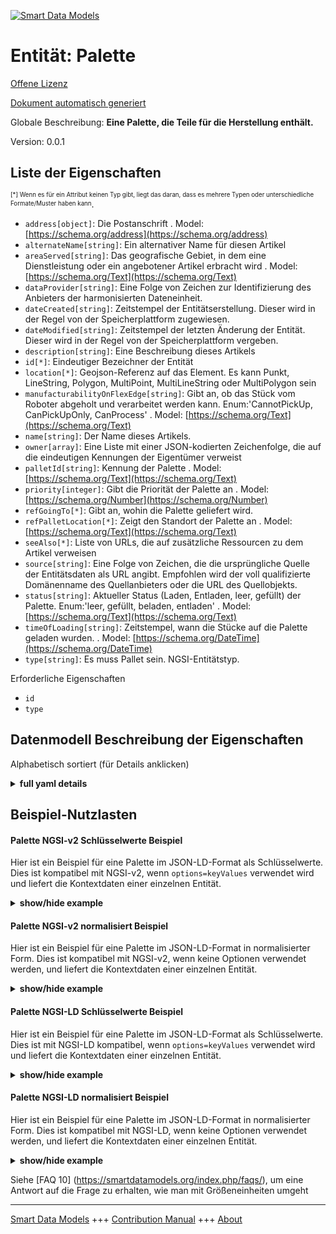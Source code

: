 <!-- 10-Header -->  
[![Smart Data Models](https://smartdatamodels.org/wp-content/uploads/2022/01/SmartDataModels_logo.png "Logo")](https://smartdatamodels.org)  
Entität: Palette  
================<!-- /10-Header -->  
<!-- 15-License -->  
[Offene Lizenz](https://github.com/smart-data-models//dataModel.RoboticIndustrialActivities/blob/master/Pallet/LICENSE.md)  
[Dokument automatisch generiert](https://docs.google.com/presentation/d/e/2PACX-1vTs-Ng5dIAwkg91oTTUdt8ua7woBXhPnwavZ0FxgR8BsAI_Ek3C5q97Nd94HS8KhP-r_quD4H0fgyt3/pub?start=false&loop=false&delayms=3000#slide=id.gb715ace035_0_60)  
<!-- /15-License -->  
<!-- 20-Description -->  
Globale Beschreibung: **Eine Palette, die Teile für die Herstellung enthält.**  
Version: 0.0.1  
<!-- /20-Description -->  
<!-- 30-PropertiesList -->  

## Liste der Eigenschaften  

<sup><sub>[*] Wenn es für ein Attribut keinen Typ gibt, liegt das daran, dass es mehrere Typen oder unterschiedliche Formate/Muster haben kann</sub></sup>.  
- `address[object]`: Die Postanschrift  . Model: [https://schema.org/address](https://schema.org/address)- `alternateName[string]`: Ein alternativer Name für diesen Artikel  - `areaServed[string]`: Das geografische Gebiet, in dem eine Dienstleistung oder ein angebotener Artikel erbracht wird  . Model: [https://schema.org/Text](https://schema.org/Text)- `dataProvider[string]`: Eine Folge von Zeichen zur Identifizierung des Anbieters der harmonisierten Dateneinheit.  - `dateCreated[string]`: Zeitstempel der Entitätserstellung. Dieser wird in der Regel von der Speicherplattform zugewiesen.  - `dateModified[string]`: Zeitstempel der letzten Änderung der Entität. Dieser wird in der Regel von der Speicherplattform vergeben.  - `description[string]`: Eine Beschreibung dieses Artikels  - `id[*]`: Eindeutiger Bezeichner der Entität  - `location[*]`: Geojson-Referenz auf das Element. Es kann Punkt, LineString, Polygon, MultiPoint, MultiLineString oder MultiPolygon sein  - `manufacturabilityOnFlexEdge[string]`: Gibt an, ob das Stück vom Roboter abgeholt und verarbeitet werden kann. Enum:'CannotPickUp, CanPickUpOnly, CanProcess'  . Model: [https://schema.org/Text](https://schema.org/Text)- `name[string]`: Der Name dieses Artikels.  - `owner[array]`: Eine Liste mit einer JSON-kodierten Zeichenfolge, die auf die eindeutigen Kennungen der Eigentümer verweist  - `palletId[string]`: Kennung der Palette  . Model: [https://schema.org/Text](https://schema.org/Text)- `priority[integer]`: Gibt die Priorität der Palette an  . Model: [https://schema.org/Number](https://schema.org/Number)- `refGoingTo[*]`: Gibt an, wohin die Palette geliefert wird.  - `refPalletLocation[*]`: Zeigt den Standort der Palette an  . Model: [https://schema.org/Text](https://schema.org/Text)- `seeAlso[*]`: Liste von URLs, die auf zusätzliche Ressourcen zu dem Artikel verweisen  - `source[string]`: Eine Folge von Zeichen, die die ursprüngliche Quelle der Entitätsdaten als URL angibt. Empfohlen wird der voll qualifizierte Domänenname des Quellanbieters oder die URL des Quellobjekts.  - `status[string]`: Aktueller Status (Laden, Entladen, leer, gefüllt) der Palette. Enum:'leer, gefüllt, beladen, entladen'  . Model: [https://schema.org/Text](https://schema.org/Text)- `timeOfLoading[string]`: Zeitstempel, wann die Stücke auf die Palette geladen wurden.  . Model: [https://schema.org/DateTime](https://schema.org/DateTime)- `type[string]`: Es muss Pallet sein. NGSI-Entitätstyp.  <!-- /30-PropertiesList -->  
<!-- 35-RequiredProperties -->  
Erforderliche Eigenschaften  
- `id`  - `type`  <!-- /35-RequiredProperties -->  
<!-- 40-RequiredProperties -->  
<!-- /40-RequiredProperties -->  
<!-- 50-DataModelHeader -->  
## Datenmodell Beschreibung der Eigenschaften  
Alphabetisch sortiert (für Details anklicken)  
<!-- /50-DataModelHeader -->  
<!-- 60-ModelYaml -->  
<details><summary><strong>full yaml details</strong></summary>    
```yaml  
Pallet:    
  description: 'A pallet containing pieces for manufacturing.'    
  properties:    
    address:    
      description: 'The mailing address'    
      properties:    
        addressCountry:    
          description: 'Property. The country. For example, Spain. Model:''https://schema.org/addressCountry'''    
          type: string    
        addressLocality:    
          description: 'Property. The locality in which the street address is, and which is in the region. Model:''https://schema.org/addressLocality'''    
          type: string    
        addressRegion:    
          description: 'Property. The region in which the locality is, and which is in the country. Model:''https://schema.org/addressRegion'''    
          type: string    
        postOfficeBoxNumber:    
          description: 'Property. The post office box number for PO box addresses. For example, 03578. Model:''https://schema.org/postOfficeBoxNumber'''    
          type: string    
        postalCode:    
          description: 'Property. The postal code. For example, 24004. Model:''https://schema.org/https://schema.org/postalCode'''    
          type: string    
        streetAddress:    
          description: 'Property. The street address. Model:''https://schema.org/streetAddress'''    
          type: string    
      type: object    
      x-ngsi:    
        model: https://schema.org/address    
        type: Property    
    alternateName:    
      description: 'An alternative name for this item'    
      type: string    
      x-ngsi:    
        type: Property    
    areaServed:    
      description: 'The geographic area where a service or offered item is provided'    
      type: string    
      x-ngsi:    
        model: https://schema.org/Text    
        type: Property    
    dataProvider:    
      description: 'A sequence of characters identifying the provider of the harmonised data entity.'    
      type: string    
      x-ngsi:    
        type: Property    
    dateCreated:    
      description: 'Entity creation timestamp. This will usually be allocated by the storage platform.'    
      format: date-time    
      type: string    
      x-ngsi:    
        type: Property    
    dateModified:    
      description: 'Timestamp of the last modification of the entity. This will usually be allocated by the storage platform.'    
      format: date-time    
      type: string    
      x-ngsi:    
        type: Property    
    description:    
      description: 'A description of this item'    
      type: string    
      x-ngsi:    
        type: Property    
    id:    
      anyOf: &pallet_-_properties_-_owner_-_items_-_anyof    
        - description: 'Property. Identifier format of any NGSI entity'    
          maxLength: 256    
          minLength: 1    
          pattern: ^[\w\-\.\{\}\$\+\*\[\]`|~^@!,:\\]+$    
          type: string    
        - description: 'Property. Identifier format of any NGSI entity'    
          format: uri    
          type: string    
      description: 'Unique identifier of the entity'    
      x-ngsi:    
        type: Property    
    location:    
      description: 'Geojson reference to the item. It can be Point, LineString, Polygon, MultiPoint, MultiLineString or MultiPolygon'    
      oneOf:    
        - description: 'GeoProperty. Geojson reference to the item. Point'    
          properties:    
            bbox:    
              items:    
                type: number    
              minItems: 4    
              type: array    
            coordinates:    
              items:    
                type: number    
              minItems: 2    
              type: array    
            type:    
              enum:    
                - Point    
              type: string    
          required:    
            - type    
            - coordinates    
          title: 'GeoJSON Point'    
          type: object    
        - description: 'GeoProperty. Geojson reference to the item. LineString'    
          properties:    
            bbox:    
              items:    
                type: number    
              minItems: 4    
              type: array    
            coordinates:    
              items:    
                items:    
                  type: number    
                minItems: 2    
                type: array    
              minItems: 2    
              type: array    
            type:    
              enum:    
                - LineString    
              type: string    
          required:    
            - type    
            - coordinates    
          title: 'GeoJSON LineString'    
          type: object    
        - description: 'GeoProperty. Geojson reference to the item. Polygon'    
          properties:    
            bbox:    
              items:    
                type: number    
              minItems: 4    
              type: array    
            coordinates:    
              items:    
                items:    
                  items:    
                    type: number    
                  minItems: 2    
                  type: array    
                minItems: 4    
                type: array    
              type: array    
            type:    
              enum:    
                - Polygon    
              type: string    
          required:    
            - type    
            - coordinates    
          title: 'GeoJSON Polygon'    
          type: object    
        - description: 'GeoProperty. Geojson reference to the item. MultiPoint'    
          properties:    
            bbox:    
              items:    
                type: number    
              minItems: 4    
              type: array    
            coordinates:    
              items:    
                items:    
                  type: number    
                minItems: 2    
                type: array    
              type: array    
            type:    
              enum:    
                - MultiPoint    
              type: string    
          required:    
            - type    
            - coordinates    
          title: 'GeoJSON MultiPoint'    
          type: object    
        - description: 'GeoProperty. Geojson reference to the item. MultiLineString'    
          properties:    
            bbox:    
              items:    
                type: number    
              minItems: 4    
              type: array    
            coordinates:    
              items:    
                items:    
                  items:    
                    type: number    
                  minItems: 2    
                  type: array    
                minItems: 2    
                type: array    
              type: array    
            type:    
              enum:    
                - MultiLineString    
              type: string    
          required:    
            - type    
            - coordinates    
          title: 'GeoJSON MultiLineString'    
          type: object    
        - description: 'GeoProperty. Geojson reference to the item. MultiLineString'    
          properties:    
            bbox:    
              items:    
                type: number    
              minItems: 4    
              type: array    
            coordinates:    
              items:    
                items:    
                  items:    
                    items:    
                      type: number    
                    minItems: 2    
                    type: array    
                  minItems: 4    
                  type: array    
                type: array    
              type: array    
            type:    
              enum:    
                - MultiPolygon    
              type: string    
          required:    
            - type    
            - coordinates    
          title: 'GeoJSON MultiPolygon'    
          type: object    
      x-ngsi:    
        type: GeoProperty    
    manufacturabilityOnFlexEdge:    
      description: 'Indicates if the Piece can be picked up by robot and be processed. Enum:''CannotPickUp, CanPickUpOnly, CanProcess'''    
      enum:    
        - cannotPickUp    
        - canPickUpOnly    
        - canProcess    
      type: string    
      x-ngsi:    
        model: https://schema.org/Text    
        type: Property    
    name:    
      description: 'The name of this item.'    
      type: string    
      x-ngsi:    
        type: Property    
    owner:    
      description: 'A List containing a JSON encoded sequence of characters referencing the unique Ids of the owner(s)'    
      items:    
        anyOf: *pallet_-_properties_-_owner_-_items_-_anyof    
        description: 'Property. Unique identifier of the entity'    
      type: array    
      x-ngsi:    
        type: Property    
    palletId:    
      description: 'Identifier of the pallet'    
      type: string    
      x-ngsi:    
        model: https://schema.org/Text    
        type: Property    
    priority:    
      description: 'Indicates the priority of the pallet'    
      type: integer    
      x-ngsi:    
        model: https://schema.org/Number    
        type: Property    
    refGoingTo:    
      anyOf:    
        - description: 'Property. Identifier format of any NGSI entity'    
          maxLength: 256    
          minLength: 1    
          pattern: ^[\w\-\.\{\}\$\+\*\[\]`|~^@!,:\\]+$    
          type: string    
        - description: 'Property. Identifier format of any NGSI entity'    
          format: uri    
          type: string    
      description: 'Indicates where the pallet is going to.'    
      x-ngsi:    
        type: Relationship    
    refPalletLocation:    
      anyOf:    
        - description: 'Property. Identifier format of any NGSI entity'    
          maxLength: 256    
          minLength: 1    
          pattern: ^[\w\-\.\{\}\$\+\*\[\]`|~^@!,:\\]+$    
          type: string    
        - description: 'Property. Identifier format of any NGSI entity'    
          format: uri    
          type: string    
      description: 'Indicates the location of the pallet'    
      x-ngsi:    
        model: https://schema.org/Text    
        type: Relationship    
    seeAlso:    
      description: 'list of uri pointing to additional resources about the item'    
      oneOf:    
        - items:    
            format: uri    
            type: string    
          minItems: 1    
          type: array    
        - format: uri    
          type: string    
      x-ngsi:    
        type: Property    
    source:    
      description: 'A sequence of characters giving the original source of the entity data as a URL. Recommended to be the fully qualified domain name of the source provider, or the URL to the source object.'    
      type: string    
      x-ngsi:    
        type: Property    
    status:    
      description: 'Current status (loading, unloading, empty, filled) of the pallet. Enum:''empty, filled, loading, unloading'''    
      enum:    
        - empty    
        - filled    
        - loading    
        - unloading    
      type: string    
      x-ngsi:    
        model: https://schema.org/Text    
        type: Property    
    timeOfLoading:    
      description: 'Timestamp of when the pieces were loaded onto the pallet.'    
      type: string    
      x-ngsi:    
        model: https://schema.org/DateTime    
        type: Property    
    type:    
      description: 'It has to be Pallet. NGSI Entity type.'    
      enum:    
        - Pallet    
      type: string    
      x-ngsi:    
        type: Property    
  required:    
    - id    
    - type    
  type: object    
  x-derived-from: ""    
  x-disclaimer: 'Redistribution and use in source and binary forms, with or without modification, are permitted  provided that the license conditions are met. Copyleft (c) 2021 Contributors to Smart Data Models Program'    
  x-license-url: https://github.com/smart-data-models/dataModel.RoboticIndustrialActivities/blob/master/Pallet/LICENSE.md    
  x-model-schema: https://smart-data-models.github.io/dataModel.RoboticIndustrialActivities/Pallet/schema.json    
  x-model-tags: ""    
  x-version: 0.0.1    
```  
</details>    
<!-- /60-ModelYaml -->  
<!-- 70-MiddleNotes -->  
<!-- /70-MiddleNotes -->  
<!-- 80-Examples -->  
## Beispiel-Nutzlasten  
#### Palette NGSI-v2 Schlüsselwerte Beispiel  
Hier ist ein Beispiel für eine Palette im JSON-LD-Format als Schlüsselwerte. Dies ist kompatibel mit NGSI-v2, wenn `options=keyValues` verwendet wird und liefert die Kontextdaten einer einzelnen Entität.  
<details><summary><strong>show/hide example</strong></summary>    
```json  
{  
  "id": "Pallet.0001",  
  "type": "Pallet",  
  "palletID": "0001",  
  "timeOfLoading": "2000-01-01T00:00:00Z",  
  "refpalletLocation": "Location.ShopFloor",  
  "refGoingTo": "RoboticCell.FlexEdge",  
  "manufacturabilityOnFlexEdge": "canProcess",  
  "priority": 3,  
  "status": "loading"  
}  
```  
</details>  
#### Palette NGSI-v2 normalisiert Beispiel  
Hier ist ein Beispiel für eine Palette im JSON-LD-Format in normalisierter Form. Dies ist kompatibel mit NGSI-v2, wenn keine Optionen verwendet werden, und liefert die Kontextdaten einer einzelnen Entität.  
<details><summary><strong>show/hide example</strong></summary>    
```json  
{  
  "id": "Pallet.0001",  
  "type": "Pallet",  
  "palletID": {  
    "type": "Text",  
    "value": "0001"  
  },  
  "timeOfLoading": {  
    "type": "DateTime",  
    "value": "2000-01-01T00:00:00Z"  
  },  
  "refPalletLocation": {  
    "type": "Text",  
    "value": "Location.ShopFloor"  
  },  
  "refGoingTo": {  
    "type": "Text",  
    "value": "RoboticCell.FlexEdge"  
  },  
  "manufacturabilityOnFlexEdge": {  
    "type": "Text",  
    "value": "canProcess"  
  },  
  "priority": {  
    "type": "Integer",  
    "value": 3  
  },  
  "status": {  
    "type": "Text",  
    "value": "loading"  
  }  
}  
```  
</details>  
#### Palette NGSI-LD Schlüsselwerte Beispiel  
Hier ist ein Beispiel für eine Palette im JSON-LD-Format als Schlüsselwerte. Dies ist mit NGSI-LD kompatibel, wenn `options=keyValues` verwendet wird und liefert die Kontextdaten einer einzelnen Entität.  
<details><summary><strong>show/hide example</strong></summary>    
```json  
{  
    "id": "urn:ngsi-ld:Pallet:0001",  
    "type": "Pallet",  
    "manufacturabilityOnFlexEdge": "canProcess",  
    "palletID": "0001",  
    "priority": 3,  
    "refGoingTo": "urn:ngsi-ld:RoboticCell:FlexEdge",  
    "refPalletLocation": "urn:ngsi-ld:Location:ShopFloor",  
    "status": "loading",  
    "timeOfLoading": "2000-01-01T00:00:00Z",  
    "@context": [  
        "https://raw.githubusercontent.com/smart-data-models/dataModel.RoboticIndustrialActivities/master/context.jsonld"  
    ]  
}  
```  
</details>  
#### Palette NGSI-LD normalisiert Beispiel  
Hier ist ein Beispiel für eine Palette im JSON-LD-Format in normalisierter Form. Dies ist kompatibel mit NGSI-LD, wenn keine Optionen verwendet werden, und liefert die Kontextdaten einer einzelnen Entität.  
<details><summary><strong>show/hide example</strong></summary>    
```json  
{  
  "id": "urn:ngsi-ld:Pallet:0001",  
  "type": "Pallet",  
  "manufacturabilityOnFlexEdge": {  
    "type": "Property",  
    "value": "CanProcess"  
  },  
  "palletID": {  
    "type": "Property",  
    "value": "0001"  
  },  
  "priority": {  
    "type": "Property",  
    "value": 3  
  },  
  "refGoingTo": {  
    "type": "Relationship",  
    "object": "urn:ngsi-ld:RoboticCell:FlexEdge"  
  },  
  "refPalletLocation": {  
    "type": "Relationship",  
    "object": "urn:ngsi-ld:Location:ShopFloor"  
  },  
  "status": {  
    "type": "Property",  
    "value": "loading"  
  },  
  "timeOfLoading": {  
    "type": "Property",  
    "value": {  
      "@type": "Datetime",  
      "@value": "2000-01-01T00:00:00Z"  
    }  
  },  
  "@context": [  
    "https://raw.githubusercontent.com/smart-data-models/dataModel.RoboticIndustrialActivities/master/context.jsonld"  
  ]  
}  
```  
</details><!-- /80-Examples -->  
<!-- 90-FooterNotes -->  
<!-- /90-FooterNotes -->  
<!-- 95-Units -->  
Siehe [FAQ 10] (https://smartdatamodels.org/index.php/faqs/), um eine Antwort auf die Frage zu erhalten, wie man mit Größeneinheiten umgeht  
<!-- /95-Units -->  
<!-- 97-LastFooter -->  
---  
[Smart Data Models](https://smartdatamodels.org) +++ [Contribution Manual](https://bit.ly/contribution_manual) +++ [About](https://bit.ly/Introduction_SDM)<!-- /97-LastFooter -->  
